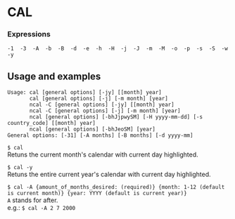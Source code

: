 # CAL

### Expressions

```
-1  -3  -A  -b  -B  -d  -e  -h  -H  -j  -J  -m  -M  -o  -p  -s  -S  -w  -y
```


## Usage and examples

```
Usage: cal [general options] [-jy] [[month] year]
       cal [general options] [-j] [-m month] [year]
       ncal -C [general options] [-jy] [[month] year]
       ncal -C [general options] [-j] [-m month] [year]
       ncal [general options] [-bhJjpwySM] [-H yyyy-mm-dd] [-s country_code] [[month] year]
       ncal [general options] [-bhJeoSM] [year]
General options: [-31] [-A months] [-B months] [-d yyyy-mm]
```

`$ cal` \
Retuns the current month's calendar with current day highlighted.

`$ cal -y` \
Retuns the entire current year's calendar with current day highlighted.

`$ cal -A {amount_of_months_desired: (required)} {month: 1-12 (default is current month)} {year: YYYY (default is current year)}`  \
`A` stands for after. \
e.g.: `$ cal -A 2 7 2000`
